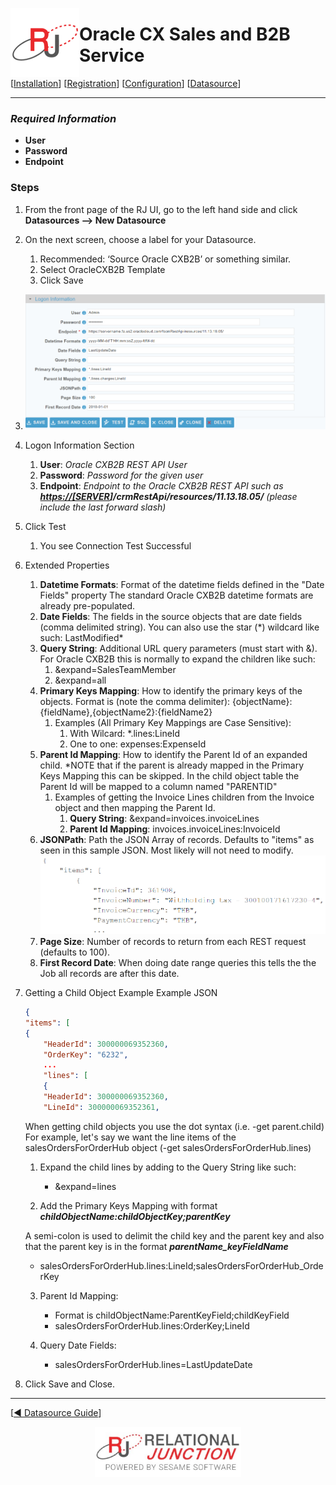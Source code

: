  <a href="http://www.sesamesoftware.com"><img align=left src="../images/RJOrbit110x110.png"></img></a>

# Oracle CX Sales and B2B Service

[[Installation](../guides/installguide.md)] [[Registration](../guides/RegistrationGuide.md)] [[Configuration](../guides/configurationGuide.md)] [[Datasource](../guides/DatasourceGuide.md)]

---

### *Required Information*

* **User**
* **Password**
* **Endpoint**

### Steps

[comment]: # (step 1 is common to all Datasources)
[comment]: # (Step 2.1and 2.2 should be adjusted for Data Source specific)
[comment]: # (Step 3 should be Image of the datasource you can add the screenshot to the images folder or create a placeholder like {image of datasource screen})
[comment]: # (adjust step 4 and below as needed)

1. From the front page of the RJ UI, go to the left hand side and click **Datasources --> New Datasource**

2. On the next screen, choose a label for your Datasource.
    1. Recommended: ‘Source Oracle CXB2B’ or something similar.
    2. Select OracleCXB2B Template
    3. Click Save

3. ![OracleCXB2B Datasource](../images/oraclescm.png)

4. Logon Information Section
    1. **User**: *Oracle CXB2B REST API User*
    2. **Password**: *Password for the given user*
    3. **Endpoint**: *Endpoint to the Oracle CXB2B REST API such as **<https://[SERVER>]/crmRestApi/resources/11.13.18.05/** (please include the last forward slash)*

5. Click Test
    1. You see Connection Test Successful

6. Extended Properties
    1. **Datetime Formats**: Format of the datetime fields defined in the "Date Fields" property The standard Oracle CXB2B datetime formats are already pre-populated.
    2. **Date Fields**: The fields in the source objects that are date fields (comma delimited string). You can also use the star (\*) wildcard like such: LastModified\*
    3. **Query String**: Additional URL query parameters (must start with &). For Oracle CXB2B this is normally to expand the children like such:
        1. &expand=SalesTeamMember
        2. &expand=all
    4. **Primary Keys Mapping**: How to identify the primary keys of the objects. Format is (note the comma delimiter): {objectName}:{fieldName},{objectName2}:{fieldName2}
        1. Examples (All Primary Key Mappings are Case Sensitive):
            1. With Wilcard: *.lines:LineId
            2. One to one: expenses:ExpenseId
    5. **Parent Id Mapping**: How to identify the Parent Id of an expanded child. \*NOTE that if the parent is already mapped in the Primary Keys Mapping this can be skipped.
     In the child object table the Parent Id will be mapped to a column named "PARENTID"
        1. Examples of getting the Invoice Lines children from the Invoice object and then mapping the Parent Id.
            1. **Query String**: &expand=invoices.invoiceLines
            2. **Parent Id Mapping**: invoices.invoiceLines:InvoiceId
    6. **JSONPath**: Path the JSON Array of records. Defaults to "items" as seen in this sample JSON. Most likely will not need to modify.
     ![OracleCXB2B Sample JSON](../images/oraclescmjson.png)
    7. **Page Size**: Number of records to return from each REST request (defaults to 100).
    8. **First Record Date**: When doing date range queries this tells the the Job all records are after this date.

7. Getting a Child Object Example
	Example JSON

	```JSON
	{
	"items": [
	{
		"HeaderId": 300000069352360,
		"OrderKey": "6232",
		...
		"lines": [
		{
		"HeaderId": 300000069352360,
		"LineId": 300000069352361,
	```

	When getting child objects you use the dot syntax (i.e. -get parent.child)
	For example, let's say we want the line items of the salesOrdersForOrderHub object (-get salesOrdersForOrderHub.lines)

	1. Expand the child lines by adding to the Query String like such:
		* &expand=lines

	2. Add the Primary Keys Mapping with format ***childObjectName:childObjectKey;parentKey***

	A semi-colon is used to delimit the child key and the parent key and also that the parent key is in the format ***parentName_keyFieldName***

	* salesOrdersForOrderHub.lines:LineId;salesOrdersForOrderHub_OrderKey

	3. Parent Id Mapping:

		* Format is childObjectName:ParentKeyField;childKeyField
		* salesOrdersForOrderHub.lines:OrderKey;LineId

	4. Query Date Fields:

		* salesOrdersForOrderHub.lines=LastUpdateDate

8. Click Save and Close.

---

[[&#9664; Datasource Guide](../guides/DatasourceGuide.md)]

<p align="center" >  <a href="http://www.sesamesoftware.com"><img align=center src="../images/poweredBy.png" height="80px"></img></a> </p>
